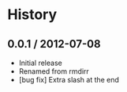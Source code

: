 # History

## 0.0.1 / 2012-07-08

  - Initial release
  - Renamed from rmdirr
  - [bug fix] Extra slash at the end